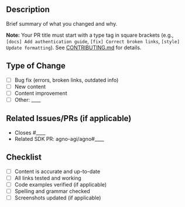 ## Description
Brief summary of what you changed and why.

**Note:** Your PR title must start with a type tag in square brackets (e.g., `[docs] Add authentication guide`, `[fix] Correct broken links`, `[style] Update formatting`). See [CONTRIBUTING.md](../CONTRIBUTING.md) for details.

## Type of Change
- [ ] Bug fix (errors, broken links, outdated info)
- [ ] New content
- [ ] Content improvement
- [ ] Other: ____

## Related Issues/PRs (if applicable)
<!-- Link any related items -->
- Closes #____
- Related SDK PR: agno-agi/agno#____

## Checklist
- [ ] Content is accurate and up-to-date
- [ ] All links tested and working
- [ ] Code examples verified (if applicable)
- [ ] Spelling and grammar checked
- [ ] Screenshots updated (if applicable)
